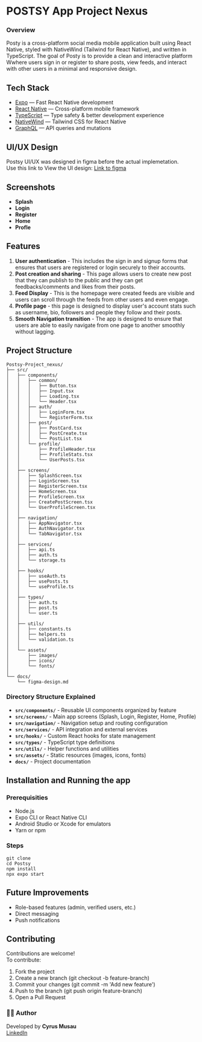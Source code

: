 # POSTSY App Project Nexus

### Overview
Posty is a cross-platform social media mobile application built using React Native, styled with NativeWind (Tailwind for React Native), and written in TypeScript. The goal of Posty is to provide a clean and interactive platform Wwhere users sign in or register to share posts, view feeds, and interact with other users in a minimal and responsive design.

## Tech Stack
- [Expo](https://expo.dev/) — Fast React Native development
- [React Native](https://reactnative.dev/) — Cross-platform mobile framework
- [TypeScript](https://www.typescriptlang.org/) — Type safety & better development experience
- [NativeWind](https://www.nativewind.dev/) — Tailwind CSS for React Native
- [GraphQL](https://graphql.org/) — API queries and mutations


## UI/UX Design
Postsy UI/UX was designed in figma before the actual implemetation.<br/>
Use this link to View the UI design: <a href='https://www.figma.com/design/Tic6IbsolxTQxUtgF0PtTe/Social-Media-Feed-APP?node-id=48-29&t=ba2dw3EFJf4flQcJ-1'> Link to figma</a>

## Screenshots
<ul>
<li>
<b>Splash</b>
</li>
<li><b>Login</b></li>
<li><b>Register</b></li>
<li><b>Home</b></li>
<li><b>Profle</b></li>

</ul>

## Features
1. <b>User authentication</b> - This includes the sign in and signup forms that ensures that users are registered or login securely to their accounts.
2. <b>Post creation and sharing</b> - This page allows users to create new post that they can publish to the public and they can get feedbacks/comments and likes from their posts.
3. <b>Feed Display</b> - This is the homepage were created feeds are visible and users can scroll through the feeds from other users and even engage.
4. <b>Profile page</b> - this page is designed to display user's account stats such as username, bio, followers and people they follow and their posts.
5. <b>Smooth Navigation transition</b> - The app is designed to ensure that users are able to easily navigate from one page to another smoothly without lagging.

## Project Structure
```
Postsy-Project_nexus/
├── src/
│   ├── components/
│   │   ├── common/
│   │   │   ├── Button.tsx
│   │   │   ├── Input.tsx
│   │   │   ├── Loading.tsx
│   │   │   └── Header.tsx
│   │   ├── auth/
│   │   │   ├── LoginForm.tsx
│   │   │   └── RegisterForm.tsx
│   │   ├── post/
│   │   │   ├── PostCard.tsx
│   │   │   ├── PostCreate.tsx
│   │   │   └── PostList.tsx
│   │   └── profile/
│   │       ├── ProfileHeader.tsx
│   │       ├── ProfileStats.tsx
│   │       └── UserPosts.tsx
│   │
│   ├── screens/
│   │   ├── SplashScreen.tsx
│   │   ├── LoginScreen.tsx
│   │   ├── RegisterScreen.tsx
│   │   ├── HomeScreen.tsx
│   │   ├── ProfileScreen.tsx
│   │   ├── CreatePostScreen.tsx
│   │   └── UserProfileScreen.tsx
│   │
│   ├── navigation/
│   │   ├── AppNavigator.tsx
│   │   ├── AuthNavigator.tsx
│   │   └── TabNavigator.tsx
│   │
│   ├── services/
│   │   ├── api.ts
│   │   ├── auth.ts
│   │   └── storage.ts
│   │
│   ├── hooks/
│   │   ├── useAuth.ts
│   │   ├── usePosts.ts
│   │   └── useProfile.ts
│   │
│   ├── types/
│   │   ├── auth.ts
│   │   ├── post.ts
│   │   └── user.ts
│   │
│   ├── utils/
│   │   ├── constants.ts
│   │   ├── helpers.ts
│   │   └── validation.ts
│   │
│   └── assets/
│       ├── images/
│       ├── icons/
│       └── fonts/
│
└── docs/
    └── figma-design.md

```

### Directory Structure Explained
- **`src/components/`** - Reusable UI components organized by feature
- **`src/screens/`** - Main app screens (Splash, Login, Register, Home, Profile)
- **`src/navigation/`** - Navigation setup and routing configuration
- **`src/services/`** - API integration and external services
- **`src/hooks/`** - Custom React hooks for state management
- **`src/types/`** - TypeScript type definitions
- **`src/utils/`** - Helper functions and utilities
- **`src/assets/`** - Static resources (images, icons, fonts)
- **`docs/`** - Project documentation

## Installation and Running the app

### Prerequisities
- Node.js
- Expo CLI or React Native CLI
- Android Studio or Xcode for emulators
- Yarn or npm

### Steps
```
git clone 
cd Postsy
npm install
npx expo start
```

## Future Improvements
- Role-based features (admin, verified users, etc.)
- Direct messaging
- Push notifications

## Contributing
Contributions are welcome!<br/>To contribute:

1. Fork the project
2. Create a new branch (git checkout -b feature-branch)
3. Commit your changes (git commit -m 'Add new feature')
4. Push to the branch (git push origin feature-branch)
4. Open a Pull Request

### 👨‍💻 Author
Developed by **Cyrus Musau**<br/>
<a href='https://www.linkedin.com/in/cyrus-musau/'>LinkedIn</a>
